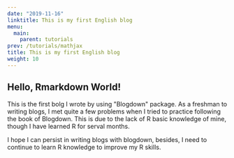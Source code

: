 ```yaml
---
date: "2019-11-16"
linktitle: This is my first English blog
menu:
  main:
    parent: tutorials
prev: /tutorials/mathjax
title: This is my first English blog
weight: 10
---
```


## Hello, Rmarkdown World!
This is the first bolg I wrote by using "Blogdown" package. As a freshman to writing blogs, I met quite a few 
problems when I tried to practice following the book of Blogdown. This is due to the lack of R basic knowledge
of mine, though I have learned R for serval months. 

I hope I can persist in writing blogs with blogdown, besides, I need to continue to learn R knowledge to improve
my R skills.


